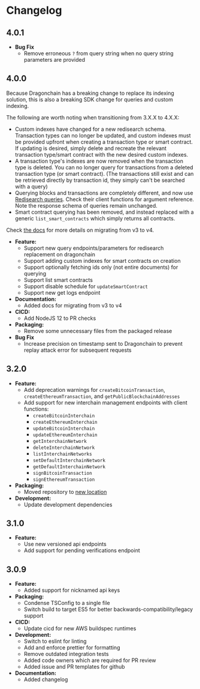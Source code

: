 # Changelog

## 4.0.1

- **Bug Fix**
  - Remove erroneous `?` from query string when no query string parameters are provided

## 4.0.0

Because Dragonchain has a breaking change to replace its indexing solution, this is also a breaking SDK change for queries and custom indexing.

The following are worth noting when transitioning from 3.X.X to 4.X.X:

- Custom indexes have changed for a new redisearch schema. Transaction types
  can no longer be updated, and custom indexes must be provided upfront when
  creating a transaction type or smart contract. If updating is desired,
  simply delete and recreate the relevant transaction type/smart contract
  with the new desired custom indexes.
- A transaction type's indexes are now removed when the transaction type is
  deleted. You can no longer query for transactions from a deleted transaction
  type (or smart contract). (The transactions still exist and can be retrieved
  directly by transaction id, they simply can't be searched with a query)
- Querying blocks and transactions are completely different, and now use
  [Redisearch queries](https://oss.redislabs.com/redisearch/Query_Syntax.html).
  Check their client functions for argument reference. Note the response schema
  of queries remain unchanged.
- Smart contract querying has been removed, and instead replaced with a generic
  `list_smart_contracts` which simply returns all contracts.

Check [the docs](https://node-sdk-docs.dragonchain.com/latest/) for more details on migrating from v3 to v4.

- **Feature:**
  - Support new query endpoints/parameters for redisearch replacement on dragonchain
  - Support adding custom indexes for smart contracts on creation
  - Support optionally fetching ids only (not entire documents) for querying
  - Support list smart contracts
  - Support disable schedule for `updateSmartContract`
  - Support new get logs endpoint
- **Documentation:**
  - Added docs for migrating from v3 to v4
- **CICD:**
  - Add NodeJS 12 to PR checks
- **Packaging:**
  - Remove some unnecessary files from the packaged release
- **Bug Fix**
  - Increase precision on timestamp sent to Dragonchain to prevent replay attack error for subsequent requests

## 3.2.0

- **Feature:**
  - Add deprecation warnings for `createBitcoinTransaction`, `createEthereumTransaction`, and `getPublicBlockchainAddresses`
  - Add support for new interchain management endpoints with client functions:
    - `createBitcoinInterchain`
    - `createEthereumInterchain`
    - `updateBitcoinInterchain`
    - `updateEthereumInterchain`
    - `getInterchainNetwork`
    - `deleteInterchainNetwork`
    - `listInterchainNetworks`
    - `setDefaultInterchainNetwork`
    - `getDefaultInterchainNetwork`
    - `signBitcoinTransaction`
    - `signEthereumTransaction`
- **Packaging:**
  - Moved repository to [new location](https://github.com/dragonchain/dragonchain-sdk-javascript)
- **Development:**
  - Update development dependencies

## 3.1.0

- **Feature:**
  - Use new versioned api endpoints
  - Add support for pending verifications endpoint

## 3.0.9

- **Feature:**
  - Added support for nicknamed api keys
- **Packaging:**
  - Condense TSConfig to a single file
  - Switch build to target ES5 for better backwards-compatibility/legacy support
- **CICD:**
  - Update cicd for new AWS buildspec runtimes
- **Development:**
  - Switch to eslint for linting
  - Add and enforce prettier for formatting
  - Remove outdated integration tests
  - Added code owners which are required for PR review
  - Added issue and PR templates for github
- **Documentation:**
  - Added changelog
